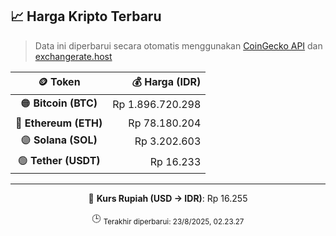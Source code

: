 

<!-- HARGA_KRIPTO -->
## 📈 Harga Kripto Terbaru

> Data ini diperbarui secara otomatis menggunakan [CoinGecko API](https://www.coingecko.com/) dan [exchangerate.host](https://exchangerate.host/)

<div align="center">

| 🪙 Token | 💰 Harga (IDR) |
|:------:|---------------:|
| 🟠 **Bitcoin (BTC)**   | Rp 1.896.720.298 |
| 🔵 **Ethereum (ETH)**  | Rp 78.180.204 |
| 🟣 **Solana (SOL)**    | Rp 3.202.603 |
| 🟢 **Tether (USDT)**   | Rp 16.233 |

---

💱 **Kurs Rupiah (USD → IDR)**: Rp 16.255

🕒 <sub>Terakhir diperbarui: 23/8/2025, 02.23.27</sub>

</div>
<!-- /HARGA_KRIPTO -->